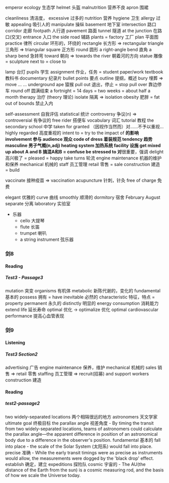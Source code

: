 emperor
ecology  生态学
helmet  头盔
malnutrition  营养不良
apron  围裙

cleanliness 清洁度，
excessive 过多的
nutrition 营养
hygiene 卫生
allergy 过敏
appealing 吸引人的
manipulate 操纵
basement 地下室
intersection  路口
corridor  走廊
footpath  人行道
pavement  路面
tunnel 隧道
at the junction  在路口(交叉)
entrance  入口
the side road  辅路
plants = factory  工厂
plan  平面图
practice  律所
circular  环形的，环绕的
rectangle  长方形  =>  rectangular
triangle  三角形  => triangular
square  正方形
round  圆形
a right-angle bend  直角
a sharp bend 急转弯
toward 朝向 => towards the river 朝着河的方向
statue 雕像 = sculpture
next to = close to

lamp 台灯
pupils 学生
assignment 作业，任务 = student paper/work
textbook 教科书
documentary 纪录片
bullet points 要点
outline 提纲，概述
bury 埋葬  =>  move ... ... underground
ape 猿猴
pull out 退出，停止  =  stop
pull over 靠边停车
round off  圆满结束
a fortnight = 14 days = two weeks = about half a month
therapy  治疗 (theory 理论)
isolate  隔离 => isolation 
obesity  肥胖 = fat
out of bounds  禁止入内

self-assessment  自我评估
statistical  统计
controversy  争议(n) => controversial  有争议的
free rider  搭便车
vocabulary  词汇
tutorial  教程
the secondary school  中学
taken for granted  （因视作当然而）对……不予以重视…
highly regarded  高度重视的
intent to = try to
the impact of   **的影响
involvement  参与
audience  观众
code of dress  着装规范
tendency  趋势
masculine  男子气概(n,adj)
heating system 加热系统
facility  设施
get mixed up about A and B  搞混A和B   = confuse
be stressed to  对**很重要，强调
delight 高兴极了 = pleased = happy
take turns  轮流
engine maintenance  机器的维护和保养
mechanical  机械的
staff  员工管理
retail  零售 = sale
construction  建造 = build

vaccinate 接种疫苗 => vaccination
acupuncture  针刺，针灸
free of charge  免费

elegant  优雅的
curve  曲线
smoothly  顺滑的
dormitory  宿舍
February
August
separate  分离
laboratory  实验室


- 乐器
    - cello  大提琴
    - flute  长笛
    - trumpet  喇叭
    - a string instrument  弦乐器

### 剑8
#### Reading
##### Test3 - Passage3
mutation  突变
organisms  有机体
metabolic  新陈代谢的，变化的
fundamental  基本的
possess 拥有 = have
inevitable  必然的
characteristic 特征，特点 = property
permanent 永久的
distinctly  明显的
energy consumption 消耗能力
extend life  延长寿命
optimal  优化 -> optimalize  优化
optimal cardiovascular performance  提高心血管表现


### 剑9
#### Listening
##### Test3 Section2
advertising  广告
engine maintenance 保养，维护
mechanical 机械的
sales 销售  =>   retail 零售
staffing  员工管理  => recruit(招募) and support workers
construction 建造

#### Reading
##### test2-passage2
two widely-separated locations   两个相隔很远的地方
astronomers  天文学家
ultimate goal  终极目标
the parallax angle  视差角度
    - By timing the transit from two widely-separated locations, teams of astronomers could calculate the parallax angle—the apparent difference in position of an astronomical body due to a difference in the observer's position. 
fundamental 基本的
fall into place
    - the scale of the Solar System (太阳系) would fall into place.  
precise  准确
    - While the early transit timings were as precise as instruments would allow, the measurements were dogged by the 'black drop' effect. 
establish  确定，建立
expeditions  探险队
cosmic  宇宙的
    - The AU(the distance of the Earth from the sun) is a cosmic measuring rod, and the basis of how we scale the Universe today.
